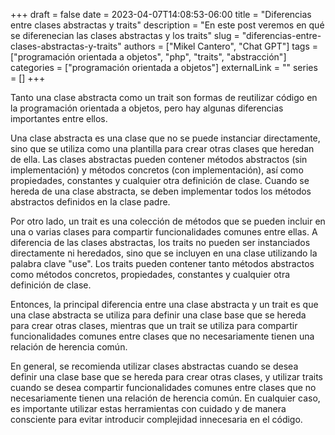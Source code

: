 +++
draft = false
date = 2023-04-07T14:08:53-06:00
title = "Diferencias entre clases abstractas y traits"
description = "En este post veremos en qué se diferenecian las clases abstractas y los traits"
slug = "diferencias-entre-clases-abstractas-y-traits"
authors = ["Mikel Cantero", "Chat GPT"]
tags = ["programación orientada a objetos", "php", "traits", "abstracción"]
categories = ["programación orientada a objetos"]
externalLink = ""
series = []
+++

Tanto una clase abstracta como un trait son formas de reutilizar código en la programación orientada a objetos, pero hay algunas diferencias importantes entre ellos.

Una clase abstracta es una clase que no se puede instanciar directamente, sino que se utiliza como una plantilla para crear otras clases que heredan de ella. Las clases abstractas pueden contener métodos abstractos (sin implementación) y métodos concretos (con implementación), así como propiedades, constantes y cualquier otra definición de clase. Cuando se hereda de una clase abstracta, se deben implementar todos los métodos abstractos definidos en la clase padre.

Por otro lado, un trait es una colección de métodos que se pueden incluir en una o varias clases para compartir funcionalidades comunes entre ellas. A diferencia de las clases abstractas, los traits no pueden ser instanciados directamente ni heredados, sino que se incluyen en una clase utilizando la palabra clave "use". Los traits pueden contener tanto métodos abstractos como métodos concretos, propiedades, constantes y cualquier otra definición de clase.

Entonces, la principal diferencia entre una clase abstracta y un trait es que una clase abstracta se utiliza para definir una clase base que se hereda para crear otras clases, mientras que un trait se utiliza para compartir funcionalidades comunes entre clases que no necesariamente tienen una relación de herencia común.

En general, se recomienda utilizar clases abstractas cuando se desea definir una clase base que se hereda para crear otras clases, y utilizar traits cuando se desea compartir funcionalidades comunes entre clases que no necesariamente tienen una relación de herencia común. En cualquier caso, es importante utilizar estas herramientas con cuidado y de manera consciente para evitar introducir complejidad innecesaria en el código.
